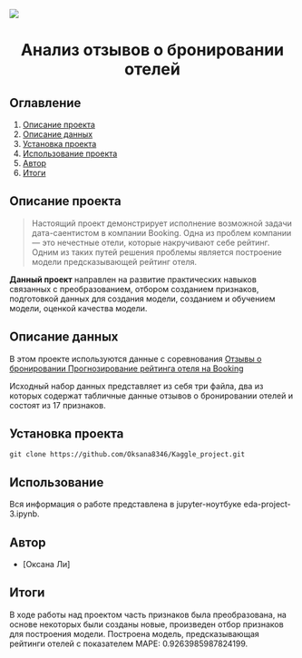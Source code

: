 
![](./images/data_cleaning.png)
# <center> Анализ отзывов о бронировании отелей </center>
## Оглавление
1. [Описание проекта](#Описание-проекта)
2. [Описание данных](#Описание-данных)
3. [Установка проекта](#Установка-проекта)
4. [Использование проекта](#Использование)
5. [Автор](#Автор)
6. [Итоги](#Итоги)

## Описание проекта

> Настоящий проект демонстрирует исполнение возможной  задачи дата-саентистом в компании Booking. Одна из проблем компании — это нечестные отели, которые накручивают себе рейтинг. Одним из таких путей решения проблемы является построение модели предсказывающей рейтинг отеля.

**Данный проект** направлен на развитие практических навыков связанных с преобразованием, отбором созданием признаков, подготовкой данных для создания модели, созданием и обучением модели, оценкой качества модели.


## Описание данных
В этом проекте используются данные с соревнования [Отзывы о бронировании Прогнозирование рейтинга отеля на Booking](https://www.kaggle.com/competitions/sf-booking/overview)


Исходный набор данных представляет из себя три файла, два из которых содержат табличные данные отзывов о бронировании отелей и состоят из 17 признаков.



## Установка проекта

```
git clone https://github.com/Oksana8346/Kaggle_project.git
```

## Использование
Вся информация о работе представлена в jupyter-ноутбуке eda-project-3.ipynb.

## Автор

* [Оксана Ли]

## Итоги

В ходе работы над проектом часть признаков была преобразована, на основе некоторых были созданы новые, произведен отбор признаков для построения модели. Построена модель, предсказывающая рейтинги отелей с показателем MAPE: 0.9263985987824199.